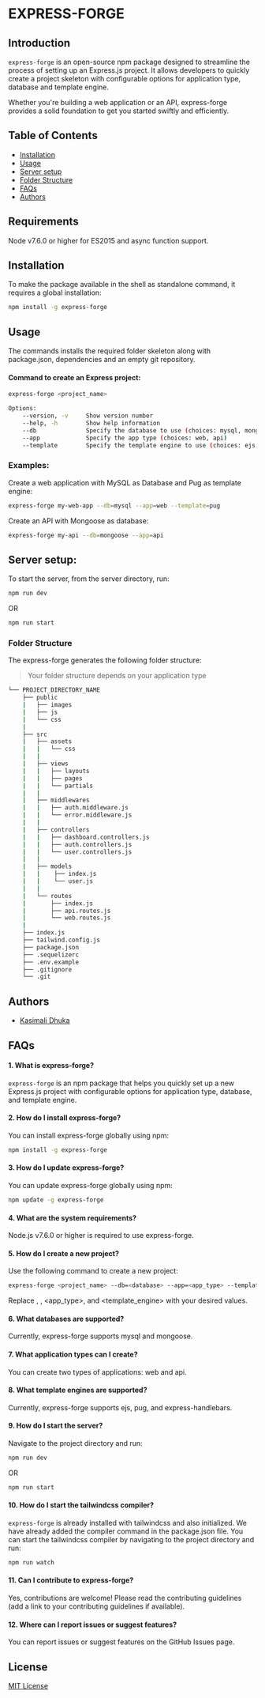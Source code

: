 # EXPRESS-FORGE

## Introduction

`express-forge` is an open-source npm package designed to streamline the process of setting up an Express.js project. It allows developers to quickly create a project skeleton with configurable options for application type, database and template engine.

Whether you're building a web application or an API, express-forge provides a solid foundation to get you started swiftly and efficiently.

## Table of Contents

- [Installation](#installation)
- [Usage](#usage)
- [Server setup](#server-setup)
- [Folder Structure](#folder-structure)
- [FAQs](#faqs)
- [Authors](#authors)

## Requirements

Node v7.6.0 or higher for ES2015 and async function support.

## Installation

To make the package available in the shell as standalone command, it requires a global installation:

```bash
npm install -g express-forge
```

## Usage

The commands installs the required folder skeleton along with package.json, dependencies and an empty git repository.

#### Command to create an Express project:

```bash
express-forge <project_name>

Options:
    --version, -v     Show version number
    --help, -h        Show help information
    --db              Specify the database to use (choices: mysql, mongoose)                [string]
    --app             Specify the app type (choices: web, api)                              [string]
    --template        Specify the template engine to use (choices: ejs, pug, handlebars)    [string]
```

### Examples:

Create a web application with MySQL as Database and Pug as template engine:

```bash
express-forge my-web-app --db=mysql --app=web --template=pug
```

Create an API with Mongoose as database:

```bash
express-forge my-api --db=mongoose --app=api
```

## Server setup:

To start the server, from the server directory, run:

```bash
npm run dev
```
OR
```bash
npm run start
```

### Folder Structure

The express-forge generates the following folder structure:

> Your folder structure depends on your application type

```bash
└── PROJECT_DIRECTORY_NAME
    ├── public
    |   ├── images
    |   ├── js
    |   └── css
    |
    ├── src
    |   ├── assets
    |   |   └── css
    |   |
    |   ├── views
    |   |   ├── layouts
    |   |   ├── pages
    |   |   └── partials
    |   |
    |   ├── middlewares
    |   |   ├── auth.middleware.js
    |   |   └── error.middleware.js
    |   |
    |   ├── controllers
    |   |   ├── dashboard.controllers.js
    |   |   ├── auth.controllers.js
    |   |   └── user.controllers.js
    |   |
    |   ├── models
    |   |    ├── index.js
    |   |    └── user.js
    |   |
    |   └── routes
    |       ├── index.js
    |       ├── api.routes.js
    |       └── web.routes.js
    |
    ├── index.js
    ├── tailwind.config.js
    ├── package.json
    ├── .sequelizerc
    ├── .env.example
    ├── .gitignore
    └── .git
```

## Authors

- [Kasimali Dhuka](https://github.com/kasimali-dhuka)

## FAQs

#### 1. What is express-forge?

`express-forge` is an npm package that helps you quickly set up a new Express.js project with configurable options for application type, database, and template engine.

#### 2. How do I install express-forge?

You can install express-forge globally using npm:

```bash
npm install -g express-forge
```

#### 3. How do I update express-forge?

You can update express-forge globally using npm:

```bash
npm update -g express-forge
```

#### 4. What are the system requirements?

Node.js v7.6.0 or higher is required to use express-forge.

#### 5. How do I create a new project?

Use the following command to create a new project:

```bash
express-forge <project_name> --db=<database> --app=<app_type> --template=<template_engine>
```

Replace <project-name>, <database>, <app_type>, and <template_engine> with your desired values.

#### 6. What databases are supported?

Currently, express-forge supports mysql and mongoose.

#### 7. What application types can I create?

You can create two types of applications: web and api.

#### 8. What template engines are supported?

Currently, express-forge supports ejs, pug, and express-handlebars.

#### 9. How do I start the server?

Navigate to the project directory and run:

```bash
npm run dev
```
OR
```bash
npm run start
```

#### 10. How do I start the tailwindcss compiler?

```express-forge``` is already installed with tailwindcss and also initialized. We have already added the compiler command in the package.json file. You can start the tailwindcss compiler by navigating to the project directory and run:

```bash
npm run watch
```

#### 11. Can I contribute to express-forge?

Yes, contributions are welcome! Please read the contributing guidelines (add a link to your contributing guidelines if available).

#### 12. Where can I report issues or suggest features?

You can report issues or suggest features on the GitHub Issues page.

## License

[MIT License](LICENSE)
